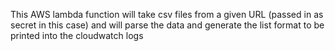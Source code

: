 This AWS lambda function will take csv files from a given URL (passed in as secret in this case) and will parse the data and generate the list format to be printed into the cloudwatch logs 